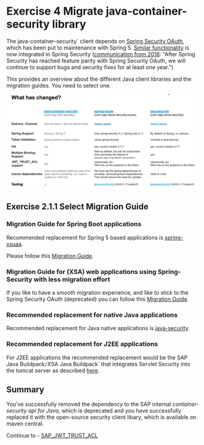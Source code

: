 # Exercise 4 Migrate java-container-security library

The java-container-security` client depends on [Spring Security OAuth](https://projects.spring.io/spring-security-oauth), which has been put to maintenance with Spring 5. [Similar functionality](https://spring.io/projects/spring-security-oauth) is now integrated in Spring Security ([communication from 2018](https://spring.io/blog/2018/01/30/next-generation-oauth-2-0-support-with-spring-security): "After Spring Security has reached feature parity with Spring Security OAuth, we will continue to support bugs and security fixes for at least one year.")

This provides an overview about the different Java client libraries and the migration guides.
You need to select one.

![](images/java-container-security-migration-overview.png)

## Exercise 2.1.1 Select Migration Guide

### Migration Guide for Spring Boot applications
Recommended replacement for Spring 5 based applications is [spring-xsuaa](https://github.com/SAP/cloud-security-xsuaa-integration#token-validation-for-java-spring-boot-web-applications).

Please follow this [Migration Guide](
https://github.com/SAP/cloud-security-xsuaa-integration/blob/master/spring-xsuaa/Migration_JavaContainerSecurityProjects.md).

### Migration Guide for (XSA) web applications using Spring-Security with less migration effort
If you like to have a smooth migration experience, and like to stick to the Spring Security OAuth (deprecated) you can follow this [Migration Guide](https://github.com/SAP/cloud-security-xsuaa-integration/blob/master/java-security/Migration_SpringSecurityProjects.md).

### Recommended replacement for native Java applications
Recommended replacement for Java native applications is [java-security](https://github.com/SAP/cloud-security-xsuaa-integration).

### Recommended replacement for J2EE applications
For J2EE applications the recommended replacement would be the SAP Java Buildpack` / `XSA Java Buildpack` that integrates Servlet Security into the tomcat server as described [here](https://github.com/SAP/cloud-security-xsuaa-integration#token-validation-for-java-web-applications-using-sap-java-buildpack).

## Summary

You've successfully removed the dependency to the SAP internal *container-security api for Java*, which is deprecated and you have successfully replaced it with the open-source security client libary, which is available on maven central.

Continue to - [SAP_JWT_TRUST_ACL](../sap_jwt_trust_acl/README.md)
